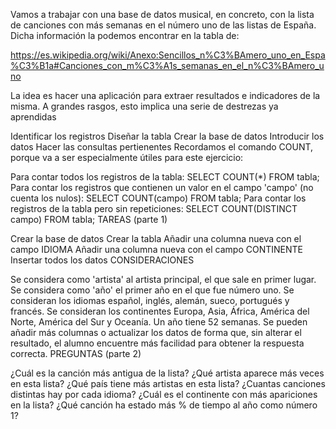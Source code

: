 Vamos a trabajar con una base de datos musical, en concreto, con la lista de canciones con más semanas en el número uno de las listas de España. Dicha información la podemos encontrar en la tabla de:

https://es.wikipedia.org/wiki/Anexo:Sencillos_n%C3%BAmero_uno_en_Espa%C3%B1a#Canciones_con_m%C3%A1s_semanas_en_el_n%C3%BAmero_uno

La idea es hacer una aplicación para extraer resultados e indicadores de la misma. A grandes rasgos, esto implica una serie de destrezas ya aprendidas

Identificar los registros
Diseñar la tabla
Crear la base de datos
Introducir los datos
Hacer las consultas pertienentes
Recordamos el comando COUNT, porque va a ser especialmente útiles para este ejercicio:

Para contar todos los registros de la tabla: SELECT COUNT(*) FROM tabla;
Para contar los registros que contienen un valor en el campo 'campo' (no cuenta los nulos): SELECT COUNT(campo) FROM tabla;
Para contar los registros de la tabla pero sin repeticiones: SELECT COUNT(DISTINCT campo) FROM tabla;
TAREAS (parte 1)

Crear la base de datos
Crear la tabla
Añadir una columna nueva con el campo IDIOMA
Añadir una columna nueva con el campo CONTINENTE
Insertar todos los datos
CONSIDERACIONES

Se considera como 'artista' al artista principal, el que sale en primer lugar.
Se considera como 'año' el primer año en el que fue número uno.
Se consideran los idiomas español, inglés, alemán, sueco, portugués y francés.
Se consideran los continentes Europa, Asia, África, América del Norte, América del Sur y Oceanía.
Un año tiene 52 semanas.
Se pueden añadir más columnas o actualizar los datos de forma que, sin alterar el resultado, el alumno encuentre más facilidad para obtener la respuesta correcta.
PREGUNTAS (parte 2)

¿Cuál es la canción más antigua de la lista?
¿Qué artista aparece más veces en esta lista?
¿Qué país tiene más artistas en esta lista?
¿Cuantas canciones distintas hay por cada idioma?
¿Cuál es el continente con más apariciones en la lista?
¿Qué canción ha estado más % de tiempo al año como número 1?

